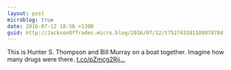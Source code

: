 ```yaml
---
layout: post
microblog: true
date: 2016-07-12 18:56 +1300
guid: http://JacksonOfTrades.micro.blog/2016/07/12/t752743381109878784.html
---
```

This is Hunter S.  Thompson and Bill Murray on a boat together. Imagine how many drugs were there. [t.co/pZmcg2Rij...](https://t.co/pZmcg2RijM)
